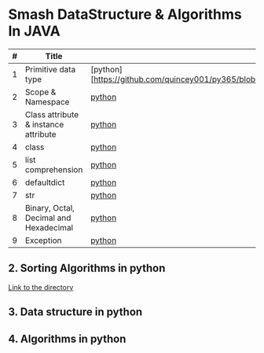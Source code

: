 # Smash DataStructure & Algorithms In JAVA
 
| # | Title | Link | 
| --- | --- | --- | 
| 1 | Primitive data type | [python][https://github.com/quincey001/py365/blob/main/1%20Data%20Type%20da5fb210641940459e0b9c8554347ca7.md] | 
| 2 | Scope & Namespace | [python]() | 
| 3 | Class attribute & instance attribute | [python]() |  
| 4 | class | [python]() | 
| 5 | list comprehension| [python]() | 
| 6 | defaultdict | [python]() | 
| 7 | str | [python]() | 
| 8 | Binary, Octal, Decimal and Hexadecimal | [python]() | 
| 9 | Exception | [python]() | 

## 2. Sorting Algorithms in python
[Link to the directory](https://github.com/quincey001/DataStructure-Algorithms/tree/main/DS/src/main/java/algorithms_sorting)


## 3. Data structure in python

## 4. Algorithms in python 


